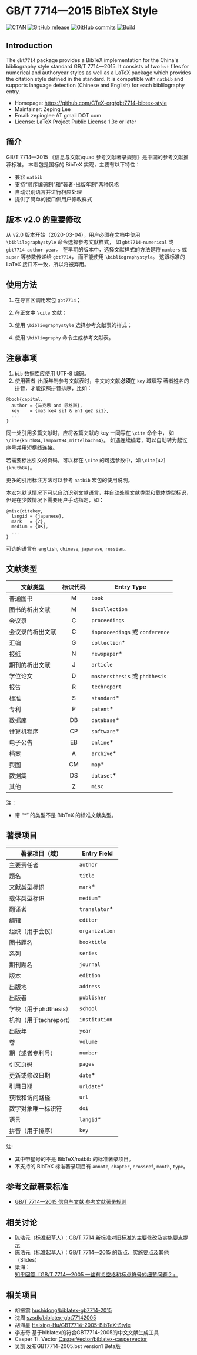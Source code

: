 # GB/T 7714—2015 BibTeX Style


[![CTAN](https://img.shields.io/ctan/v/gbt7714.svg)](https://ctan.org/pkg/gbt7714)
[![GitHub release](https://img.shields.io/github/release/CTeX-org/gbt7714-bibtex-style/all.svg)](https://github.com/CTeX-org/gbt7714-bibtex-style/releases/latest)
[![GitHub commits](https://img.shields.io/github/commits-since/CTeX-org/gbt7714-bibtex-style/latest.svg)](https://github.com/CTeX-org/gbt7714-bibtex-style/commits/master)
[![Build](https://github.com/CTeX-org/gbt7714-bibtex-style/workflows/build/badge.svg)](https://github.com/CTeX-org/gbt7714-bibtex-style/actions)


## Introduction

The `gbt7714` package provides a BibTeX implementation for the China's
bibliography style standard GB/T 7714—2015.
It consists of two `bst` files for numerical and authoryear styles as well as a
LaTeX package which provides the citation style defined in the standard.
It is compatible with `natbib` and supports language detection (Chinese
and English) for each biblilography entry.

- Homepage: https://github.com/CTeX-org/gbt7714-bibtex-style
- Maintainer: Zeping Lee
- Email: zepinglee AT gmail DOT com
- License: LaTeX Project Public License 1.3c or later


## 简介

GB/T 7714—2015 《信息与文献\quad 参考文献著录规则》是中国的参考文献推荐标准。
本宏包是国标的 BibTeX 实现，主要有以下特性：
- 兼容 `natbib`
- 支持“顺序编码制”和“著者-出版年制”两种风格
- 自动识别语言并进行相应处理
- 提供了简单的接口供用户修改样式


## 版本 v2.0 的重要修改

从 v2.0 版本开始（2020-03-04），用户必须在文档中使用 `\biblilographystyle` 命令选择参考文献样式，
如 `gbt7714-numerical` 或 `gbt7714-author-year`。
在早期的版本中，选择文献样式的方法是将 `numbers` 或 `super` 等参数传递给 `gbt7714`，
而不能使用 `\bibliographystyle`。
这跟标准的 LaTeX 接口不一致，所以将被弃用。


## 使用方法

1. 在导言区调用宏包 `gbt7714`；

2. 在正文中 `\cite` 文献；

3. 使用 `\bibliographystyle` 选择参考文献表的样式；

4. 使用 `\bibliography` 命令生成参考文献表。


## 注意事项

1. `bib` 数据库应使用 UTF-8 编码。
2. 使用著者-出版年制参考文献表时，中文的文献**必须**在 `key` 域填写
著者姓名的拼音，才能按照拼音排序，比如：
```
@book{capital,
  author = {马克思 and 恩格斯},
  key    = {ma3 ke4 si1 & en1 ge2 si1},
  ...
}
```

同一处引用多篇文献时，应将各篇文献的 key 一同写在 `\cite` 命令中，
如 `\cite{knuth84,lamport94,mittelbach04}`。
如遇连续编号，可以自动转为起讫序号并用短横线连接。

若需要标出引文的页码，可以标在 `\cite` 的可选参数中，如 `\cite[42]{knuth84}`。

更多的引用标注方法可以参考 `natbib` 宏包的使用说明。

本宏包默认情况下可以自动识别文献语言，并自动处理文献类型和载体类型标识，
但是在少数情况下需要用户手动指定，如：
```
@misc{citekey,
  langid = {japanese},
  mark   = {Z},
  medium = {DK},
  ...
}
```
可选的语言有 `english`, `chinese`, `japanese`, `russian`。


## 文献类型

文献类型         | 标识代码 | Entry Type
---              | :---:    | ---
普通图书         | M        | `book`
图书的析出文献   | M        | `incollection`
会议录           | C        | `proceedings`
会议录的析出文献 | C        | `inproceedings` 或 `conference`
汇编             | G        | `collection`\*
报纸             | N        | `newspaper`\*
期刊的析出文献   | J        | `article`
学位论文         | D        | `mastersthesis` 或 `phdthesis`
报告             | R        | `techreport`
标准             | S        | `standard`\*
专利             | P        | `patent`\*
数据库           | DB       | `database`\*
计算机程序       | CP       | `software`\*
电子公告         | EB       | `online`\*
档案             | A        | `archive`\*
舆图             | CM       | `map`\*
数据集           | DS       | `dataset`\*
其他             | Z        | `misc`

注：
- 带 “\*” 的类型不是 BibTeX 的标准文献类型。


## 著录项目

著录项目（域）         | Entry Field
---                    | ---
主要责任者             | `author`
题名                   | `title`
文献类型标识           | `mark`\*
载体类型标识           | `medium`\*
翻译者                 | `translator`\*
编辑                   | `editor`
组织（用于会议）       | `organization`
图书题名               | `booktitle`
系列                   | `series`
期刊题名               | `journal`
版本                   | `edition`
出版地                 | `address`
出版者                 | `publisher`
学校（用于phdthesis）  | `school`
机构（用于techreport） | `institution`
出版年                 | `year`
卷                     | `volume`
期（或者专利号）       | `number`
引文页码               | `pages`
更新或修改日期         | `date`\*
引用日期               | `urldate`\*
获取和访问路径         | `url`
数字对象唯一标识符     | `doi`
语言                   | `langid`\*
拼音（用于排序）       | `key`

注:
- 其中带星号的不是 BibTeX/natbib 的标准著录项目。
- 不支持的 BibTeX 标准著录项目有 `annote`, `chapter`, `crossref`, `month`,
`type`。

## 参考文献著录标准

- [GB/T 7714—2015 信息与文献 参考文献著录规则](http://www.cessp.org.cn/uploads/1/file/public/201607/20160708142456_8mqgu0dpgk.pdf)

## 相关讨论
- 陈浩元（标准起草人）：[GB/T 7714 新标准对旧标准的主要修改及实施要点提示](http://bjxb.cessp.org.cn/ch/reader/view_abstract.aspx?file_no=20150411&flag=1)
- 陈浩元（标准起草人）：[GB/T 7714一2015 的新点、实施要点及其他](http://www.cessp.org.cn/uploads/1/file/public/201607/20160705202202_0airiqt165.pdf)（Slides）
- 梁海：[知乎回答「GB/T 7714—2005 一些有关空格和标点符号的细节问题？」](https://www.zhihu.com/question/23371611/answer/24696880)

## 相关项目

- 胡振震 [hushidong/biblatex-gb7714-2015](https://github.com/hushidong/biblatex-gb7714-2015)
- 沈周 [szsdk/biblatex-gbt77142005](https://github.com/szsdk/biblatex-gbt77142005)
- 胡海星 [Haixing-Hu/GBT7714-2005-BibTeX-Style](https://github.com/Haixing-Hu/GBT7714-2005-BibTeX-Style)
- 李志奇 基于biblatex的符合GBT7714-2005的中文文献生成工具
- Casper Ti. Vector [CasperVector/biblatex-caspervector](https://github.com/CasperVector/biblatex-caspervector)
- 吴凯 发布GBT7714-2005.bst version1 Beta版
